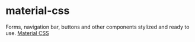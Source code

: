 # material-css
Forms, navigation bar, buttons and other components stylized and ready to use.
[Material CSS](https://material-css.netlify.com/)
